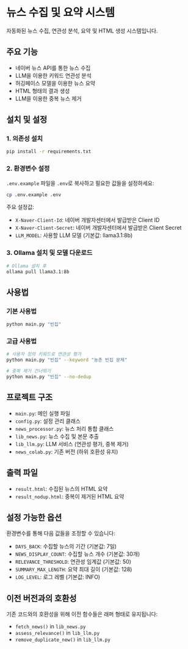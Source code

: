 # 뉴스 수집 및 요약 시스템

자동화된 뉴스 수집, 연관성 분석, 요약 및 HTML 생성 시스템입니다.

## 주요 기능

- 네이버 뉴스 API를 통한 뉴스 수집
- LLM을 이용한 키워드 연관성 분석
- 허깅페이스 모델을 이용한 뉴스 요약
- HTML 형태의 결과 생성
- LLM을 이용한 중복 뉴스 제거

## 설치 및 설정

### 1. 의존성 설치
```bash
pip install -r requirements.txt
```

### 2. 환경변수 설정
`.env.example` 파일을 `.env`로 복사하고 필요한 값들을 설정하세요:

```bash
cp .env.example .env
```

주요 설정값:
- `X-Naver-Client-Id`: 네이버 개발자센터에서 발급받은 Client ID
- `X-Naver-Client-Secret`: 네이버 개발자센터에서 발급받은 Client Secret
- `LLM_MODEL`: 사용할 LLM 모델 (기본값: llama3.1:8b)

### 3. Ollama 설치 및 모델 다운로드
```bash
# Ollama 설치 후
ollama pull llama3.1:8b
```

## 사용법

### 기본 사용법
```bash
python main.py "빈집"
```

### 고급 사용법
```bash
# 사용자 정의 키워드로 연관성 평가
python main.py "빈집" --keyword "농촌 빈집 문제"

# 중복 제거 건너뛰기
python main.py "빈집" --no-dedup
```

## 프로젝트 구조

- `main.py`: 메인 실행 파일
- `config.py`: 설정 관리 클래스
- `news_processor.py`: 뉴스 처리 통합 클래스
- `lib_news.py`: 뉴스 수집 및 본문 추출
- `lib_llm.py`: LLM 서비스 (연관성 평가, 중복 제거)
- `news_colab.py`: 기존 버전 (하위 호환성 유지)

## 출력 파일

- `result.html`: 수집된 뉴스의 HTML 요약
- `result_nodup.html`: 중복이 제거된 HTML 요약

## 설정 가능한 옵션

환경변수를 통해 다음 값들을 조정할 수 있습니다:

- `DAYS_BACK`: 수집할 뉴스의 기간 (기본값: 7일)
- `NEWS_DISPLAY_COUNT`: 수집할 뉴스 개수 (기본값: 30개)
- `RELEVANCE_THRESHOLD`: 연관성 임계값 (기본값: 50)
- `SUMMARY_MAX_LENGTH`: 요약 최대 길이 (기본값: 128)
- `LOG_LEVEL`: 로그 레벨 (기본값: INFO)

## 이전 버전과의 호환성

기존 코드와의 호환성을 위해 이전 함수들은 래퍼 형태로 유지됩니다:
- `fetch_news()` in `lib_news.py`
- `assess_relevance()` in `lib_llm.py`
- `remove_duplicate_new()` in `lib_llm.py`